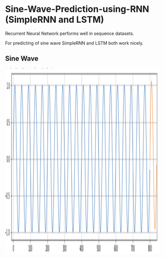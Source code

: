 # Sine-Wave-Prediction-using-RNN (SimpleRNN and LSTM)

Recurrent Neural Network performs well in sequence datasets.

For predicting of sine wave SimpleRNN and LSTM both work nicely.

## Sine Wave 

<img src='sine_wave.png' width="500" height="600"/>



